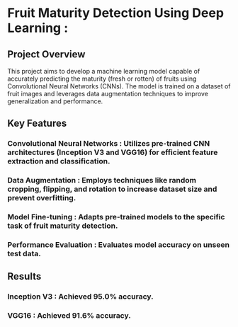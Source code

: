 # Fruit Maturity Detection Using Deep Learning :


## Project Overview 
This project aims to develop a machine learning model capable of accurately predicting the maturity (fresh or rotten) of fruits using Convolutional Neural Networks (CNNs). The model is trained on a dataset of fruit images and leverages data augmentation techniques to improve generalization and performance.


## Key Features
### Convolutional Neural Networks : Utilizes pre-trained CNN architectures (Inception V3 and VGG16) for efficient feature extraction and classification.
### Data Augmentation : Employs techniques like random cropping, flipping, and rotation to increase dataset size and prevent overfitting.
### Model Fine-tuning : Adapts pre-trained models to the specific task of fruit maturity detection.
### Performance Evaluation : Evaluates model accuracy on unseen test data.


## Results 
### Inception V3 : Achieved 95.0% accuracy.
### VGG16 : Achieved 91.6% accuracy.
